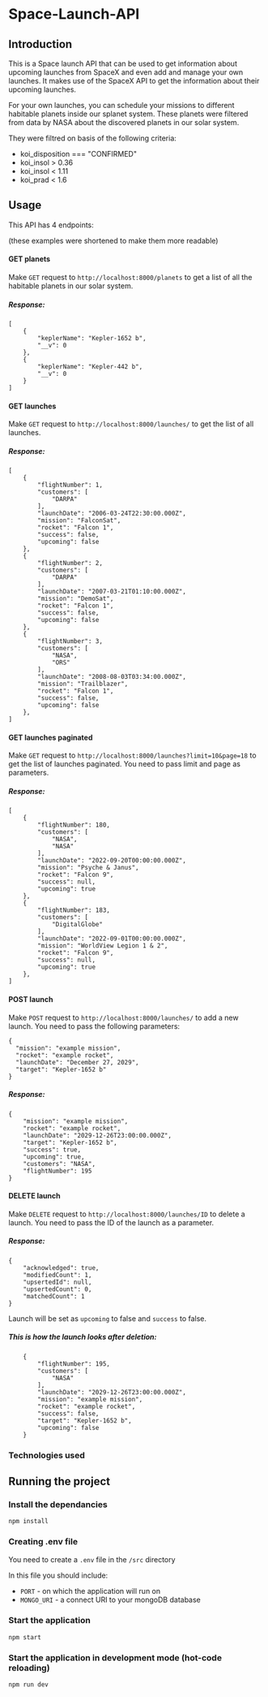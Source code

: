 # Space-Launch-API

## Introduction
This is a Space launch API that can be used to get information about upcoming launches from SpaceX and even add and manage your own launches. It makes use of the SpaceX API to get the information about their upcoming launches.

For your own launches, you can schedule your missions to different habitable planets inside our splanet system. These planets were filtered from data by NASA about the discovered planets in our solar system. 

They were filtred on basis of the following criteria:
- koi_disposition === "CONFIRMED" 
- koi_insol > 0.36 
- koi_insol < 1.11 
- koi_prad < 1.6
  
## Usage
This API has 4 endpoints:

(these examples were shortened to make them more readable)
#### GET planets
Make `GET` request to `http://localhost:8000/planets` to get a list of all the habitable planets in our solar system.
##### Response:
```
[
    {
        "keplerName": "Kepler-1652 b",
        "__v": 0
    },
    {
        "keplerName": "Kepler-442 b",
        "__v": 0
    }
]
```
#### GET launches
Make `GET` request to `http://localhost:8000/launches/` to get the list of all launches.
##### Response:
```
[
    {
        "flightNumber": 1,
        "customers": [
            "DARPA"
        ],
        "launchDate": "2006-03-24T22:30:00.000Z",
        "mission": "FalconSat",
        "rocket": "Falcon 1",
        "success": false,
        "upcoming": false
    },
    {
        "flightNumber": 2,
        "customers": [
            "DARPA"
        ],
        "launchDate": "2007-03-21T01:10:00.000Z",
        "mission": "DemoSat",
        "rocket": "Falcon 1",
        "success": false,
        "upcoming": false
    },
    {
        "flightNumber": 3,
        "customers": [
            "NASA",
            "ORS"
        ],
        "launchDate": "2008-08-03T03:34:00.000Z",
        "mission": "Trailblazer",
        "rocket": "Falcon 1",
        "success": false,
        "upcoming": false
    },
]
```
#### GET launches paginated
Make `GET` request to `http://localhost:8000/launches?limit=10&page=18` to get the list of launches paginated. You need to pass limit and page as parameters.
##### Response:
```
[
    {
        "flightNumber": 180,
        "customers": [
            "NASA",
            "NASA"
        ],
        "launchDate": "2022-09-20T00:00:00.000Z",
        "mission": "Psyche & Janus",
        "rocket": "Falcon 9",
        "success": null,
        "upcoming": true
    },
    {
        "flightNumber": 183,
        "customers": [
            "DigitalGlobe"
        ],
        "launchDate": "2022-09-01T00:00:00.000Z",
        "mission": "WorldView Legion 1 & 2",
        "rocket": "Falcon 9",
        "success": null,
        "upcoming": true
    },
]
```
#### POST launch
Make `POST` request to `http://localhost:8000/launches/` to add a new launch. You need to pass the following parameters:
```
{
  "mission": "example mission",
  "rocket": "example rocket",
  "launchDate": "December 27, 2029",
  "target": "Kepler-1652 b"
}
```
##### Response:
```
{
    "mission": "example mission",
    "rocket": "example rocket",
    "launchDate": "2029-12-26T23:00:00.000Z",
    "target": "Kepler-1652 b",
    "success": true,
    "upcoming": true,
    "customers": "NASA",
    "flightNumber": 195
}
```
#### DELETE launch
Make `DELETE` request to `http://localhost:8000/launches/ID` to delete a launch. You need to pass the ID of the launch as a parameter.
##### Response:
```
{
    "acknowledged": true,
    "modifiedCount": 1,
    "upsertedId": null,
    "upsertedCount": 0,
    "matchedCount": 1
}
```
Launch will be set as `upcoming` to false and `success` to false.
##### This is how the launch looks after deletion:
```
    {
        "flightNumber": 195,
        "customers": [
            "NASA"
        ],
        "launchDate": "2029-12-26T23:00:00.000Z",
        "mission": "example mission",
        "rocket": "example rocket",
        "success": false,
        "target": "Kepler-1652 b",
        "upcoming": false
    }
```
### Technologies used

## Running the project

### Install the dependancies
```
npm install
``` 
### Creating .env file
You need to create a `.env` file in the `/src` directory

In this file you should include:
- `PORT` - on which the application will run on
- `MONGO_URI` - a connect URI to your mongoDB database
  
### Start the application 
```
npm start
```
### Start the application in development mode (hot-code reloading)
```
npm run dev
```
